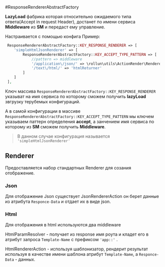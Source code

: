 #ResponseRendererAbstractFactory

**LazyLoad** фабрика которая относительно ожидаемого типа ответа(Accept in request Header), 
 достанет по имени сервиса **Middleware** из **SM** и передаст ему управление.
 
 Настраивается с помощью конфига 
 Пример:
```php
 ResponseRendererAbstractFactory::KEY_RESPONSE_RENDERER => [
    'simpleHtmlJsonRenderer' => [
        ResponseRendererAbstractFactory::KEY_ACCEPT_TYPE_PATTERN => [
            //pattern => middleware
            '/application\/json/' => \rollun\utils\ActionRender\Renderer\Json\JsonRendererAction::class,
            '/text\/html/' => 'htmlReturner'
        ]
    ] 
 ],
```

Ключ массива `ResponseRendererAbstractFactory::KEY_RESPONSE_RENDERER` указыват на имя сервиса по которому 
сможем получить **lazyLoad** звгрузку терубемых конфигураций.

А в самой конфигурации в массиве `ResponseRendererAbstractFactory::KEY_ACCEPT_TYPE_PATTERN` мы ключем указываем паттерн определения **accept**, 
а занчением имя сервиса по которому из **SM** сможем получить **Middleware**.
> В данном случае конфигурация называется `'simpleHtmlJsonRenderer'`

## Renderer

Предоставляется набор стандартных Renderer для созания отображение.

### Json

Для отображение Json существует JsonRendererAction он берет данные из атрибута `Responce-Data` и отдает их в виде json.

### Html

Для отображения в html используются два middleware 

HtmlParamResolver - получает из response имя роута и кладет его в атрибут запроса `Template-Name` c префиксом `'app::'` .

HtmlRendererAction - используя шаблонизатор, рендерит результат используя в качестве имени шаблона атрибут `Template-Name`,
а `Responce-Data` - данных.
